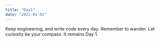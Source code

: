 ```yaml
---
title: "Day1"
date: "2021-01-01"
---
```


Keep engineering, and write code every day. Remember to wander. Let curiosity be your compass. It remains Day 1.
